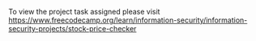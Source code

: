 To view the project task assigned please visit https://www.freecodecamp.org/learn/information-security/information-security-projects/stock-price-checker

